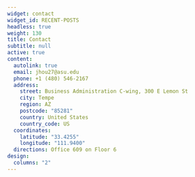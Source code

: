 ```yaml
---
widget: contact
widget_id: RECENT-POSTS
headless: true
weight: 130
title: Contact
subtitle: null
active: true
content:
  autolink: true
  email: jhou27@asu.edu
  phone: +1 (480) 546-2167
  address:
    street: Business Administration C-wing, 300 E Lemon St
    city: Tempe
    region: AZ
    postcode: "85281"
    country: United States
    country_code: US
  coordinates:
    latitude: "33.4255"
    longitude: "111.9400"
  directions: Office 609 on Floor 6
design:
  columns: "2"
---
```

